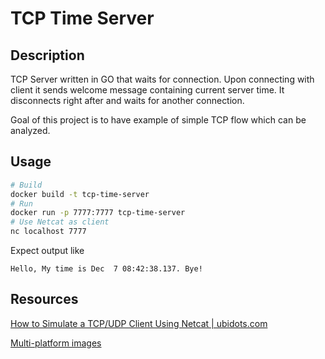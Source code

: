 # TCP Time Server

## Description
TCP Server written in GO that waits for connection.
Upon connecting with client it sends welcome message containing current server time.
It disconnects right after and waits for another connection.

Goal of this project is to have example of simple TCP flow which can be analyzed.

## Usage
```bash
# Build 
docker build -t tcp-time-server
# Run 
docker run -p 7777:7777 tcp-time-server
# Use Netcat as client 
nc localhost 7777
```

Expect output like 

```
Hello, My time is Dec  7 08:42:38.137. Bye!
```

## Resources
[How to Simulate a TCP/UDP Client Using Netcat | ubidots.com](https://ubidots.com/blog/how-to-simulate-a-tcpudp-client-using-netcat/)

[Multi-platform images](https://docs.docker.com/build/building/multi-platform/)